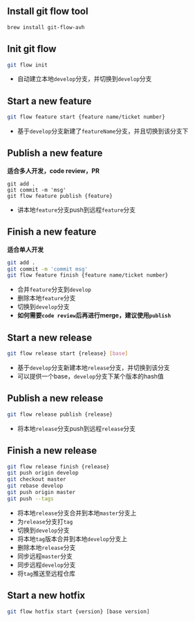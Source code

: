 ## Install git flow tool

```bash
brew install git-flow-avh
```

## Init git flow

```bash
git flow init
```

- 自动建立本地`develop`分支，并切换到`develop`分支

## Start a new feature

```bash
git flow feature start {feature name/ticket number}
```

- 基于`develop`分支新建了`featureName`分支，并且切换到该分支下

## Publish a new feature
**适合多人开发，code review，PR**

```
git add .
git commit -m 'msg'
git flow feature publish {feature}
```

- 讲本地`feature`分支push到远程`feature`分支

## Finish a new feature
**适合单人开发**

```bash
git add .
git commit -m 'commit msg'
git flow feature finish {feature name/ticket number}
```

- 合并`feature`分支到`develop`
- 删除本地`feature`分支
- 切换到`develop`分支
- **如何需要`code review`后再进行merge，建议使用`publish`**

## Start a new release

```bash
git flow release start {release} [base]
```

- 基于`develop`分支新建本地`release`分支，并切换到该分支
- 可以提供一个base，`develop`分支下某个版本的hash值

## Publish a new release

```bash
git flow release publish {release}
```

- 将本地`release`分支push到远程`release`分支

## Finish a new release

```bash
git flow release finish {release}
git push origin develop
git checkout master
git rebase develop
git push origin master
git push --tags
```

- 将本地`release`分支合并到本地`master`分支上
- 为`release`分支打`tag`
- 切换到`develop`分支
- 将本地`tag`版本合并到本地`develop`分支上
- 删除本地`release`分支
- 同步远程`master`分支
- 同步远程`develop`分支
- 将`tag`推送至远程仓库

## Start a new hotfix

```bash
git flow hotfix start {version} [base version]
```
